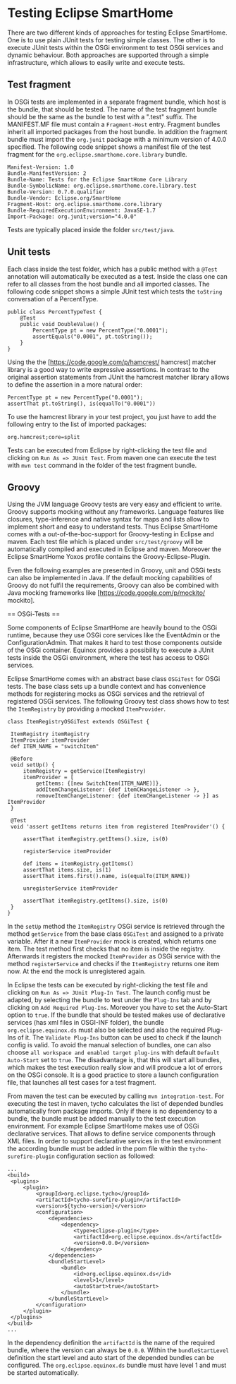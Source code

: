 Testing Eclipse SmartHome
===
There are two different kinds of approaches for testing Eclipse SmartHome. One is to use plain JUnit tests for testing simple classes. The other is to execute JUnit tests within the OSGi environment to test OSGi services and dynamic behaviour. Both approaches are supported through a simple infrastructure, which allows to easily write and execute tests.

Test fragment
---

In OSGi tests are implemented in a separate fragment bundle, which host is the bundle, that should be tested. The name of the test fragment bundle should be the same as the bundle to test with a ".test" suffix. The MANIFEST.MF file must contain a `Fragment-Host` entry. Fragment bundles inherit all imported packages from the host bundle. In addition the fragment bundle must import the `org.junit` package with a minimum version of 4.0.0 specified. The following code snippet shows a manifest file of the test fragment for the `org.eclipse.smarthome.core.library` bundle.

	Manifest-Version: 1.0
	Bundle-ManifestVersion: 2
	Bundle-Name: Tests for the Eclipse SmartHome Core Library
	Bundle-SymbolicName: org.eclipse.smarthome.core.library.test
	Bundle-Version: 0.7.0.qualifier
	Bundle-Vendor: Eclipse.org/SmartHome
	Fragment-Host: org.eclipse.smarthome.core.library
	Bundle-RequiredExecutionEnvironment: JavaSE-1.7
	Import-Package: org.junit;version="4.0.0"

Tests are typically placed inside the folder `src/test/java`. 

Unit tests
---

Each class inside the test folder, which has a public method with a `@Test` annotation will automatically be executed as a test. Inside the class one can refer to all classes from the host bundle and all imported classes. The following code snippet shows a simple JUnit test which tests the `toString` conversation of a PercentType.

	public class PercentTypeTest {
    	@Test
    	public void DoubleValue() {
            PercentType pt = new PercentType("0.0001");
            assertEquals("0.0001", pt.toString());
    	}
	}

Using the the [https://code.google.com/p/hamcrest/ hamcrest] matcher library is a good way to write expressive assertions. In contrast to the original assertion statements from JUnit the hamcrest matcher library allows to define the assertion in a more natural order:

	PercentType pt = new PercentType("0.0001");
	assertThat pt.toString(), is(equalTo("0.0001"))

To use the hamcrest library in your test project, you just have to add the following entry to the list of imported packages:

	org.hamcrest;core=split

Tests can be executed from Eclipse by right-clicking the test file and clicking on `Run As => JUnit Test`. From maven one can execute the test with `mvn test` command in the folder of the test fragment bundle.    

Groovy
---

Using the JVM language Groovy tests are very easy and efficient to write. Groovy supports mocking without any frameworks. Language features like closures, type-inference and native syntax for maps and lists allow to implement short and easy to understand tests. Thus Eclipse SmartHome comes with a out-of-the-boc-support for Groovy-testing in Eclipse and maven. Each test file which is placed under `src/test/groovy` will be automatically compiled and executed in Eclipse and maven. Moreover the Eclipse SmartHome Yoxos profile contains the Groovy-Eclipse-Plugin.

Even the following examples are presented in Groovy, unit and OSGi tests can also be implemented in Java. If the default mocking capabilities of Groovy do not fulfil the requirements, Groovy can also be combined with Java mocking frameworks like [https://code.google.com/p/mockito/ mockito]. 

== OSGi-Tests ==

Some components of Eclipse SmartHome are heavily bound to the OSGi runtime, because they use OSGi core services like the EventAdmin or the ConfigurationAdmin. That makes it hard to test those components outside of the OSGi container. Equinox provides a possibility to execute a JUnit tests inside the OSGi environment, where the test has access to OSGi services.

Eclipse SmartHome comes with an abstract base class `OSGiTest` for OSGi tests. The base class sets up a bundle context and has convenience methods for registering mocks as OSGi services and the retrieval of registered OSGi services. The following Groovy test class shows how to test the `ItemRegistry` by providing a mocked `ItemProvider`.
    
	class ItemRegistryOSGiTest extends OSGiTest {
 
     ItemRegistry itemRegistry
     ItemProvider itemProvider
     def ITEM_NAME = "switchItem"
 
     @Before
     void setUp() {
         itemRegistry = getService(ItemRegistry)
         itemProvider = [
             getItems: {[new SwitchItem(ITEM_NAME)]}, 
             addItemChangeListener: {def itemCHangeListener -> },
             removeItemChangeListener: {def itemCHangeListener -> }] as ItemProvider
     }
 
     @Test
     void 'assert getItems returns item from registered ItemProvider'() {
 
         assertThat itemRegistry.getItems().size, is(0)
 
         registerService itemProvider
 
         def items = itemRegistry.getItems()
         assertThat items.size, is(1)
         assertThat items.first().name, is(equalTo(ITEM_NAME))
 
         unregisterService itemProvider
 
         assertThat itemRegistry.getItems().size, is(0)
     }
	}
    
In the `setUp` method the `ItemRegistry` OSGi service is retrieved through the method `getService` from the base class `OSGiTest` and assigned to a private variable. After it a new `ItemProvider` mock is created, which returns one item. The test method first checks that no item is inside the registry. Afterwards it registers the mocked `ItemProvider` as OSGi service with the method `registerService` and checks if the `ItemRegistry` returns one item now. At the end the mock is unregistered again.

In Eclipse the tests can be executed by right-clicking the test file and clicking on `Run As => JUnit Plug-In Test`. The launch config must be adapted, by selecting the bundle to test under the `Plug-Ins` tab and by clicking on `Add Required Plug-Ins`. Moreover you have to set the Auto-Start option to `true`. If the bundle that should be tested makes use of declarative services (has xml files in OSGI-INF folder), the bundle `org.eclipse.equinox.ds` must also be selected and also the required Plug-Ins of it. The `Validate Plug-Ins` button can be used to check if the launch config is valid. To avoid the manual selection of bundles, one can also choose `all workspace and enabled target plug-ins` with default `Default Auto-Start` set to `true`. The disadvantage is, that this will start all bundles, which makes the test execution really slow and will prodcue a lot of errors on the OSGi console. It is a good practice to store a launch configuration file, that launches all test cases for a test fragment.

From maven the test can be executed by calling `mvn integration-test`. For executing the test in maven, tycho calculates the list of depended bundles automatically from package imports. Only if there is no dependency to a bundle, the bundle must be added manually to the test execution environment. For example Eclipse SmartHome makes use of OSGi declarative services. That allows to define service components through XML files. In order to support declarative services in the test environment the according bundle must be added in the pom file within the `tycho-surefire-plugin` configuration section as followed:

	...
	<build>
     <plugins>
         <plugin>
             <groupId>org.eclipse.tycho</groupId>
             <artifactId>tycho-surefire-plugin</artifactId>
             <version>${tycho-version}</version>
             <configuration>
                 <dependencies>
                     <dependency>
                         <type>eclipse-plugin</type>
                         <artifactId>org.eclipse.equinox.ds</artifactId>
                         <version>0.0.0</version>
                     </dependency>
                 </dependencies>
                 <bundleStartLevel>
                     <bundle>
                         <id>org.eclipse.equinox.ds</id>
                         <level>1</level>
                         <autoStart>true</autoStart>
                     </bundle>
                 </bundleStartLevel>
             </configuration>
         </plugin>
     </plugins>
	</build>
	...
    
In the dependency definition the `artifactId` is the name of the required bundle, where the version can always be `0.0.0`. Within the `bundleStartLevel` definition the start level and auto start of the depended bundles can be configured. The `org.eclipse.equinox.ds` bundle must have level 1 and must be started automatically.
